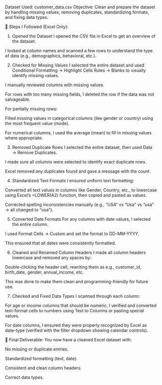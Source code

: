 
Dataset Used: customer_data.csv
Objective: Clean and prepare the dataset by handling missing values, removing duplicates, standardizing formats, and fixing data types.

📝 Steps I Followed (Excel Only):
1. Opened the Dataset
I opened the CSV file in Excel to get an overview of the dataset.

I looked at column names and scanned a few rows to understand the type of data (e.g., demographics, behavioral, etc.).

2. Checked for Missing Values
I selected the entire dataset and used Conditional Formatting → Highlight Cells Rules → Blanks to visually identify missing values.

I manually reviewed columns with missing values.

For rows with too many missing fields, I deleted the row if the data was not salvageable.

For partially missing rows:

Filled missing values in categorical columns (like gender or country) using the most frequent value (mode).

For numerical columns, I used the average (mean) to fill in missing values where appropriate.

3. Removed Duplicate Rows
I selected the entire dataset, then used Data → Remove Duplicates.

I made sure all columns were selected to identify exact duplicate rows.

Excel removed any duplicates found and gave a message with the count.

4. Standardized Text Formats
I ensured uniform text formatting:

Converted all text values in columns like Gender, Country, etc., to lowercase using Excel’s =LOWER(A2) function, then copied and pasted as values.

Corrected spelling inconsistencies manually (e.g., “USA” vs “Usa” vs “usa” → all changed to “usa”).

5. Converted Date Formats
For any columns with date values, I selected the entire column.

I used Format Cells → Custom and set the format to DD-MM-YYYY.

This ensured that all dates were consistently formatted.

6. Cleaned and Renamed Column Headers
I made all column headers lowercase and removed any spaces by:

Double-clicking the header cell, rewriting them as e.g., customer_id, birth_date, gender, annual_income, etc.

This was done to make them clean and programming-friendly for future use.

7. Checked and Fixed Data Types
I scanned through each column:

For age or income columns that should be numeric, I verified and converted text-format cells to numbers using Text to Columns or pasting special values.

For date columns, I ensured they were properly recognized by Excel as date-type (verified with the filter dropdown showing calendar controls).

📄 Final Deliverable:
You now have a cleaned Excel dataset with:

No missing or duplicate entries.

Standardized formatting (text, date).

Consistent and clean column headers.

Correct data types.

